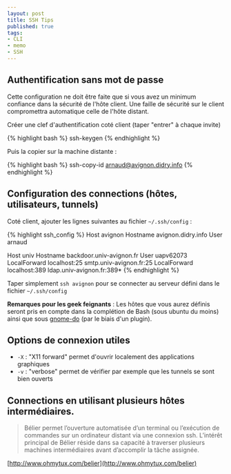 ```yaml
--- 
layout: post
title: SSH Tips
published: true
tags: 
- CLI
- memo
- SSH
---
```


Authentification sans mot de passe
----------------------------------

Cette configuration ne doit être faite que si vous avez un minimum confiance dans la sécurité de l'hôte client. Une faille de sécurité sur le client compromettra automatique celle de l'hôte distant.

Créer une clef d'authentification coté client (taper "entrer" à chaque invite)

{% highlight bash %}
ssh-keygen
{% endhighlight %}

Puis la copier sur la machine distante :

{% highlight bash %}
ssh-copy-id arnaud@avignon.didry.info
{% endhighlight %}


Configuration des connections (hôtes, utilisateurs, tunnels)
------------------------------------------------------------

Coté client, ajouter les lignes suivantes au fichier `~/.ssh/config` :

{% highlight ssh_config %}
Host avignon
    Hostname avignon.didry.info
    User arnaud

Host univ
    Hostname backdoor.univ-avignon.fr
    User uapv62073
    LocalForward localhost:25 smtp.univ-avignon.fr:25
    LocalForward localhost:389 ldap.univ-avignon.fr:389*
{% endhighlight %}


Taper simplement `ssh avignon` pour se connecter au serveur défini dans le fichier `~/.ssh/config`

__Remarques pour les geek feignants__ : Les hôtes que vous aurez définis seront pris en compte dans la complétion de Bash (sous ubuntu du moins) ainsi que sous [gnome-do](http://do.davebsd.com) (par le biais d'un plugin).

Options de connexion utiles
---------------------------

* `-X` : "X11 forward" permet d'ouvrir localement des applications graphiques
* `-v` : "verbose" permet de vérifier par exemple que les tunnels se sont bien ouverts

Connections en utilisant plusieurs hôtes intermédiaires.
--------------------------------------------------------

<blockquote>Bélier permet l’ouverture automatisée d’un terminal ou l’exécution de commandes sur un ordinateur distant via une connexion ssh. L’intérêt principal de Bélier réside dans sa capacité à traverser plusieurs machines intermédiaires avant d’accomplir la tâche assignée.</blockquote>

[http://www.ohmytux.com/belier](http://www.ohmytux.com/belier)
